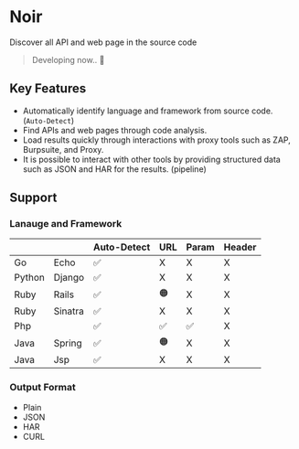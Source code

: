 # Noir
Discover all API and web page in the source code

> Developing now.. 🚧

## Key Features
- Automatically identify language and framework from source code. (`Auto-Detect`)
- Find APIs and web pages through code analysis.
- Load results quickly through interactions with proxy tools such as ZAP, Burpsuite, and Proxy.
- It is possible to interact with other tools by providing structured data such as JSON and HAR for the results. (pipeline)

## Support
### Lanauge and Framework
|        |         | Auto-Detect | URL | Param | Header |
|--------|---------|-------------|-----|-------|--------|
| Go     | Echo    |      ✅      |  X  | X     | X      |
| Python | Django  |      ✅      |  X  | X     | X      |
| Ruby   | Rails   |      ✅      |  🟠  | X     | X      |
| Ruby   | Sinatra |      ✅      |  X  | X     | X      |
| Php    |         |      ✅      |  ✅  | ✅     | X      |
| Java   | Spring  |      ✅      |  🟠  | X     | X      |
| Java   | Jsp     |      ✅      |  X  | X     | X      |

### Output Format
- Plain
- JSON
- HAR
- CURL